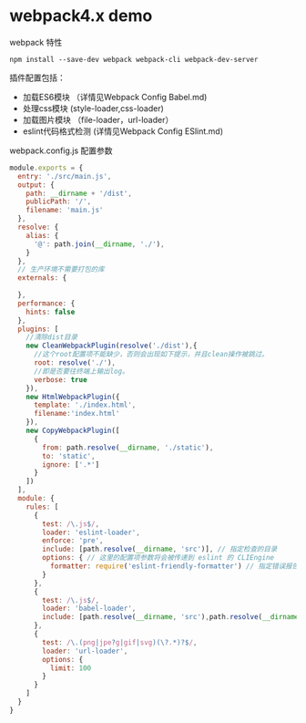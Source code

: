# webpack4.x demo

webpack 特性

`npm install --save-dev webpack webpack-cli webpack-dev-server`

插件配置包括：

* 加载ES6模块 （详情见Webpack Config Babel.md)
* 处理css模块	(style-loader,css-loader)
* 加载图片模块 （file-loader，url-loader）
* eslint代码格式检测 (详情见Webpack Config ESlint.md)



webpack.config.js 配置参数

```js
module.exports = {
  entry: './src/main.js',
  output: {
    path: __dirname + '/dist',
    publicPath: '/',
    filename: 'main.js'
  },
  resolve: {
    alias: {
      '@': path.join(__dirname, './'),
    }
  },
  // 生产环境不需要打包的库
  externals: { 
      
  },
  performance: {
    hints: false
  },
  plugins: [
    //清除dist目录
    new CleanWebpackPlugin(resolve('./dist'),{
      //这个root配置项不能缺少，否则会出现如下提示，并且clean操作被跳过。
      root: resolve('./'),
      //即是否要往终端上输出log。
      verbose: true
    }),
    new HtmlWebpackPlugin({
      template: './index.html',
      filename:'index.html'
    }),
    new CopyWebpackPlugin([
      {
        from: path.resolve(__dirname, './static'),
        to: 'static',
        ignore: ['.*']
      }
    ])
  ],
  module: {
    rules: [
      {
        test: /\.js$/,
        loader: 'eslint-loader',
        enforce: 'pre',
        include: [path.resolve(__dirname, 'src')], // 指定检查的目录
        options: { // 这里的配置项参数将会被传递到 eslint 的 CLIEngine
          formatter: require('eslint-friendly-formatter') // 指定错误报告的格式规范
        }
      },
      {
        test: /\.js$/,
        loader: 'babel-loader',
        include: [path.resolve(__dirname, 'src'),path.resolve(__dirname,'node_modules/phaser/src/')]
      },
      {
        test: /\.(png|jpe?g|gif|svg)(\?.*)?$/,
        loader: 'url-loader',
        options: {
          limit: 100
        }
      }
    ]
  }
}
```
